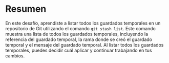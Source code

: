 # Resumen

En este desafío, aprendiste a listar todos los guardados temporales en un repositorio de Git utilizando el comando `git stash list`. Este comando muestra una lista de todos los guardados temporales, incluyendo la referencia del guardado temporal, la rama donde se creó el guardado temporal y el mensaje del guardado temporal. Al listar todos los guardados temporales, puedes decidir cuál aplicar y continuar trabajando en tus cambios.
